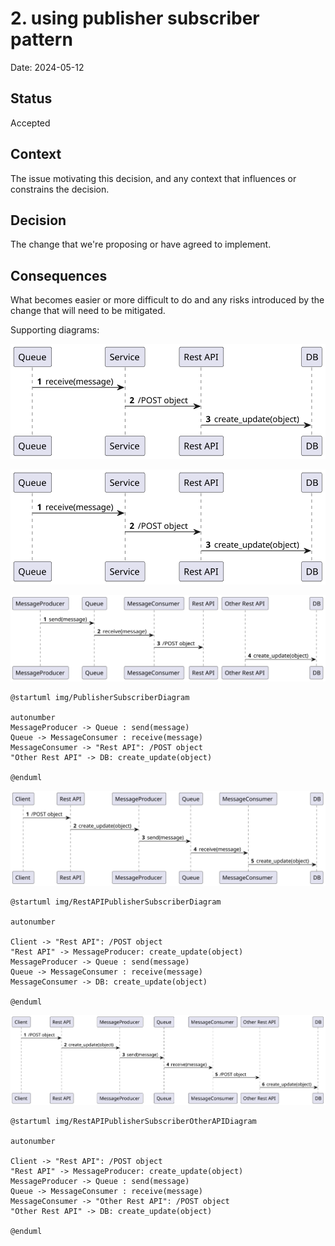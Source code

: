 # 2. using publisher subscriber pattern

Date: 2024-05-12

## Status

Accepted

## Context

The issue motivating this decision, and any context that influences or constrains the decision.

## Decision

The change that we're proposing or have agreed to implement.

## Consequences

What becomes easier or more difficult to do and any risks introduced by the change that will need to be mitigated.

Supporting diagrams:

![](img/PublisherDiagram.svg)
<div hidden>

    @startuml img/PublisherDiagram

    autonumber
    Queue -> Service : receive(message)
    Service -> "Rest API": /POST object
    "Rest API" -> DB: create_update(object)

    @enduml

</div>


![](img/SubscriberDiagram.svg)
<div hidden>

    @startuml img/SubscriberDiagram

    autonumber
    Queue -> Service : receive(message)
    Service -> "Rest API": /POST object
    "Rest API" -> DB: create_update(object)

    @enduml

</div>

![](img/PublisherSubscriberDiagram.svg)
<div>

    @startuml img/PublisherSubscriberDiagram

    autonumber
    MessageProducer -> Queue : send(message)
    Queue -> MessageConsumer : receive(message)
    MessageConsumer -> "Rest API": /POST object
    "Other Rest API" -> DB: create_update(object)

    @enduml

</div>

![](img/RestAPIPublisherSubscriberDiagram.svg)
<div>

    @startuml img/RestAPIPublisherSubscriberDiagram

    autonumber
    
    Client -> "Rest API": /POST object
    "Rest API" -> MessageProducer: create_update(object)
    MessageProducer -> Queue : send(message)
    Queue -> MessageConsumer : receive(message)
    MessageConsumer -> DB: create_update(object)

    @enduml

</div>

![](img/RestAPIPublisherSubscriberOtherAPIDiagram.svg)
<div>

    @startuml img/RestAPIPublisherSubscriberOtherAPIDiagram
    
    autonumber
    
    Client -> "Rest API": /POST object
    "Rest API" -> MessageProducer: create_update(object)
    MessageProducer -> Queue : send(message)
    Queue -> MessageConsumer : receive(message)
    MessageConsumer -> "Other Rest API": /POST object
    "Other Rest API" -> DB: create_update(object)

    @enduml

</div>